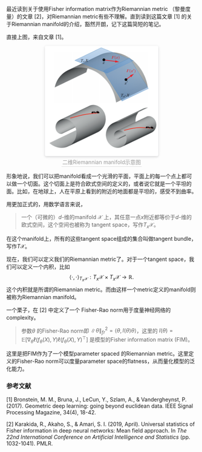 最近读到关于使用Fisher information matrix作为Riemannian metric （黎曼度量）的文章 [2]，对Riemannian metric有些不理解。直到读到这篇文章 [1] 的关于Riemannian manifold的介绍，豁然开朗，记下这篇简短的笔记。

直接上图，来自文章 [1]。

<center>
    <img style="border-radius: 0.3125em;
    box-shadow: 0 2px 4px 0 rgba(34,36,38,.12),0 2px 10px 0 rgba(34,36,38,.08);" 
    src="Pic/image-20201222231109524.png" width="300">
    <br>
    <div style="color:orange; border-bottom: 1px solid #d9d9d9;
    display: inline-block;
    color: #999;
    padding: 2px;">二维Riemannian manifold示意图</div>
</center>


形象地说，我们可以把manifold看成一个光滑的平面，平面上的每一个点上都可以做一个切面。这个切面上是符合欧式空间的定义的，或者说它就是一个平坦的面。比如，在地球上，人在平原上看到的附近的地面都是平坦的，感受不到曲率。

用更加正式的，用数学语言来说，

> 一个（可微的）$d$-维的manifold $\mathcal{X}$ 上，其任意一点$x$附近都等价于$d$-维的欧式空间，这个空间也被称为 tangent space，写作$T_x \mathcal{X}$。

在这个manifold上，所有的这些tangent space组成的集合叫做tangent bundle，写作$T\mathcal{X}$。 

现在，我们可以定义我们的Riemannian metric了。对于一个tangent space，我们可以定义一个内积，比如
$$
\langle \cdot,\cdot \rangle_{T_x \mathcal{X}}:T_x \mathcal{X} \times T_x \mathcal{X} \to \mathbb{R}.
$$
这个内积就是所谓的Riemannian metric。而由这样一个metric定义的manifold则被称为Riemannian manifold。

一个栗子，在 [2] 中定义了一个 Fisher-Rao norm用于度量神经网络的complexity。

> 参数$\theta$ 的Fisher-Rao norm即 $\|\theta\|_{fr}^2 = \langle \theta, I(\theta)\theta \rangle$，这里的 $I(\theta)=\mathbb{E}[\nabla_\theta \ell(f_\theta(X),Y) \ell(f_\theta(X),Y)^{\top}]$ 是模型的Fisher information matrix (FIM)。

这里是把FIM作为了一个模型parameter spaced 的Riemannian metric。这里定义的Fisher-Rao norm可以度量parameter space的flatness，从而量化模型的泛化能力。



### 参考文献

[1] Bronstein, M. M., Bruna, J., LeCun, Y., Szlam, A., & Vandergheynst, P. (2017). Geometric deep learning: going beyond euclidean data. IEEE Signal Processing Magazine, 34(4), 18-42.

[2] Karakida, R., Akaho, S., & Amari, S. I. (2019, April). Universal statistics of Fisher information in deep neural networks: Mean field approach. In *The 22nd International Conference on Artificial Intelligence and Statistics* (pp. 1032-1041). PMLR.

